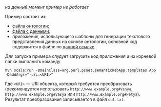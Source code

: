 _на данный момент пример не работает_

Пример состоит из:

  * [файла онтологии](http://code.google.com/p/semantictemplates/source/browse/src/main/resources/ontology.owl?repo=example);
  * [файла с данными](http://code.google.com/p/semantictemplates/source/browse/src/main/resources/data.rdf?repo=example);
  * приложения, использующего шаблоны для генерации текстового представления данных на основе онтологии, основной код содержится в файле по [данной ссылке](http://code.google.com/p/semantictemplates/source/browse/src/main/scala/org/purl/psnet/semanticWebApp/templates/App.scala?repo=example).

Для запуска примера слудует загрузить код приложения и из корневой папки выполнить команду
```
mvn scala:run -DmainClass=org.purl.psnet.semanticWebApp.templates.App -DaddArgs="-uri:<URI>"
```

Где `<URI>` — URI объекта, который требуется преобразовать (рекомендуется использовать `http://www.example.org#Vanya`, `http://www.example.org#Vasya` или `http://www.example.org#Petya`). Результат преобразования записывается в файл `out.txt`.